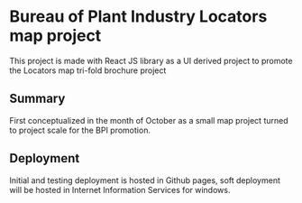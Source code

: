 # Bureau of Plant Industry Locators map project
This project is made with React JS library as a UI derived project to promote the Locators map tri-fold brochure project

## Summary
First conceptualized in the month of October as a small map project turned to project scale for the BPI promotion.

## Deployment
Initial and testing deployment is hosted in Github pages, soft deployment will be hosted in Internet Information Services for windows.

